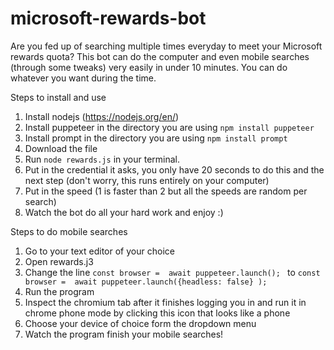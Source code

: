 # microsoft-rewards-bot
Are you fed up of searching multiple times everyday to meet your Microsoft rewards quota? This bot can do the computer and even mobile searches (through some tweaks) very easily in under 10 minutes. You can do whatever you want during the time.

Steps to install and use
1. Install nodejs (https://nodejs.org/en/)
2. Install puppeteer in the directory you are using 
`npm install puppeteer`
3. Install prompt in the directory you are using 
`npm install prompt`
4. Download the file
5. Run `node rewards.js` in your terminal.
6. Put in the credential it asks, you only have 20 seconds to do this and the next step (don't worry, this runs entirely on your computer)
7. Put in the speed (1 is faster than 2 but all the speeds are random per search)
8. Watch the bot do all your hard work and enjoy :)

Steps to do mobile searches
1. Go to your text editor of your choice
2. Open rewards.j3
3. Change the line `const browser =  await puppeteer.launch(); ` to  `const browser =  await puppeteer.launch({headless: false} );` 
4. Run the program
5. Inspect the chromium tab after it finishes logging you in and run it in chrome phone mode by clicking this icon that looks like a phone
6. Choose your device of choice form the dropdown menu
7. Watch the program finish your mobile searches!


